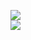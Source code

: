 [![](https://img.shields.io/badge/Made%20With-Github%20Spray-lightgrey.svg?style=for-the-badge&logo=github)](https://github.com/Annihil/github-spray#15168)  
[![](https://i.imgur.com/2DrTn0Z.gif)](https://github.com/Annihil/github-spray)